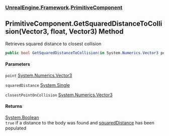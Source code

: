 ### [UnrealEngine.Framework](UnrealEngine_Framework.md 'UnrealEngine.Framework').[PrimitiveComponent](PrimitiveComponent.md 'UnrealEngine.Framework.PrimitiveComponent')
## PrimitiveComponent.GetSquaredDistanceToCollision(Vector3, float, Vector3) Method
Retrieves squared distance to closest collision  
```csharp
public bool GetSquaredDistanceToCollision(in System.Numerics.Vector3 point, ref float squaredDistance, ref System.Numerics.Vector3 closestPointOnCollision);
```
#### Parameters
<a name='UnrealEngine_Framework_PrimitiveComponent_GetSquaredDistanceToCollision(System_Numerics_Vector3_float_System_Numerics_Vector3)_point'></a>
`point` [System.Numerics.Vector3](https://docs.microsoft.com/en-us/dotnet/api/System.Numerics.Vector3 'System.Numerics.Vector3')  
  
<a name='UnrealEngine_Framework_PrimitiveComponent_GetSquaredDistanceToCollision(System_Numerics_Vector3_float_System_Numerics_Vector3)_squaredDistance'></a>
`squaredDistance` [System.Single](https://docs.microsoft.com/en-us/dotnet/api/System.Single 'System.Single')  
  
<a name='UnrealEngine_Framework_PrimitiveComponent_GetSquaredDistanceToCollision(System_Numerics_Vector3_float_System_Numerics_Vector3)_closestPointOnCollision'></a>
`closestPointOnCollision` [System.Numerics.Vector3](https://docs.microsoft.com/en-us/dotnet/api/System.Numerics.Vector3 'System.Numerics.Vector3')  
  
#### Returns
[System.Boolean](https://docs.microsoft.com/en-us/dotnet/api/System.Boolean 'System.Boolean')  
`true` if a distance to the body was found and [squaredDistance](PrimitiveComponent_GetSquaredDistanceToCollision(Vector3_float_Vector3).md#UnrealEngine_Framework_PrimitiveComponent_GetSquaredDistanceToCollision(System_Numerics_Vector3_float_System_Numerics_Vector3)_squaredDistance 'UnrealEngine.Framework.PrimitiveComponent.GetSquaredDistanceToCollision(System.Numerics.Vector3, float, System.Numerics.Vector3).squaredDistance') has been populated
